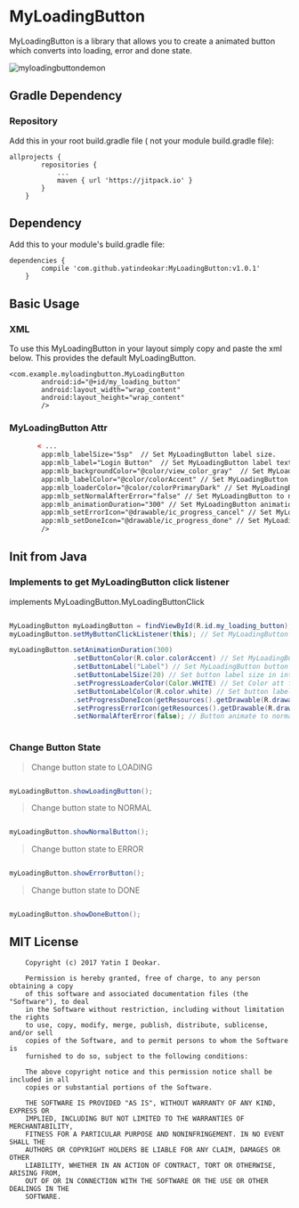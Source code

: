 # MyLoadingButton

MyLoadingButton is a library that allows you to create a animated button which converts into loading, error and done state.


![myloadingbuttondemon](https://user-images.githubusercontent.com/13361899/33232256-c7ed20be-d228-11e7-8894-fbc670a47317.gif)



## Gradle Dependency

### Repository

Add this in your root build.gradle file ( not your module build.gradle file):

```
allprojects {
		repositories {
			...
			maven { url 'https://jitpack.io' }
		}
	}
```

## Dependency

Add this to your module's build.gradle file:

```
dependencies {
		compile 'com.github.yatindeokar:MyLoadingButton:v1.0.1'
	}
```

## Basic Usage

### XML

To use this MyLoadingButton in your layout simply copy and paste the xml below. This provides the default MyLoadingButton.


```
<com.example.myloadingbutton.MyLoadingButton
        android:id="@+id/my_loading_button"
        android:layout_width="wrap_content"
        android:layout_height="wrap_content"
        />
```


### MyLoadingButton Attr

```xml
       < ...
        app:mlb_labelSize="5sp"  // Set MyLoadingButton label size.
        app:mlb_label="Login Button"  // Set MyLoadingButton label text/name.
        app:mlb_backgroundColor="@color/view_color_gray"  // Set MyLoadingButton custom background color.
        app:mlb_labelColor="@color/colorAccent" // Set MyLoadingButton custom label color.
        app:mlb_loaderColor="@color/colorPrimaryDark" // Set MyLoadingButton loader color.
        app:mlb_setNormalAfterError="false" // Set MyLoadingButton to normal if its in error state, by default true.
        app:mlb_animationDuration="300" // Set MyLoadingButton animation duration.
        app:mlb_setErrorIcon="@drawable/ic_progress_cancel" // Set MyLoadingButton error icon.
        app:mlb_setDoneIcon="@drawable/ic_progress_done" // Set MyLoadingButton done icon.
        />
```

## Init from Java

### Implements to get MyLoadingButton click listener

implements MyLoadingButton.MyLoadingButtonClick

```java

MyLoadingButton myLoadingButton = findViewById(R.id.my_loading_button);
myLoadingButton.setMyButtonClickListener(this); // Set MyLoadingButton click listener

myLoadingButton.setAnimationDuration(300)
                .setButtonColor(R.color.colorAccent) // Set MyLoadingButton custom background color.
                .setButtonLabel("Label") // Set MyLoadingButton button label text.
                .setButtonLabelSize(20) // Set button label size in integer.
                .setProgressLoaderColor(Color.WHITE) // Set Color att for loader color.
                .setButtonLabelColor(R.color.white) // Set button label/text color.
                .setProgressDoneIcon(getResources().getDrawable(R.drawable.ic_progress_done)) // Set MyLoadingButton done icon drawable.
                .setProgressErrorIcon(getResources().getDrawable(R.drawable.ic_progress_cancel)) //Set MyLoadingButton error icon drawable.
                .setNormalAfterError(false); // Button animate to normal state if its in error state ,by default true.
                
```

### Change Button State

> Change button state to LOADING

```java

myLoadingButton.showLoadingButton();

``` 

> Change button state to NORMAL

```java

myLoadingButton.showNormalButton();

```

> Change button state to ERROR

```java

myLoadingButton.showErrorButton();

```

> Change button state to DONE

```java

myLoadingButton.showDoneButton();

```


## MIT License


        Copyright (c) 2017 Yatin I Deokar.

        Permission is hereby granted, free of charge, to any person obtaining a copy
        of this software and associated documentation files (the "Software"), to deal
        in the Software without restriction, including without limitation the rights
        to use, copy, modify, merge, publish, distribute, sublicense, and/or sell
        copies of the Software, and to permit persons to whom the Software is
        furnished to do so, subject to the following conditions:

        The above copyright notice and this permission notice shall be included in all
        copies or substantial portions of the Software.

        THE SOFTWARE IS PROVIDED "AS IS", WITHOUT WARRANTY OF ANY KIND, EXPRESS OR
        IMPLIED, INCLUDING BUT NOT LIMITED TO THE WARRANTIES OF MERCHANTABILITY,
        FITNESS FOR A PARTICULAR PURPOSE AND NONINFRINGEMENT. IN NO EVENT SHALL THE
        AUTHORS OR COPYRIGHT HOLDERS BE LIABLE FOR ANY CLAIM, DAMAGES OR OTHER
        LIABILITY, WHETHER IN AN ACTION OF CONTRACT, TORT OR OTHERWISE, ARISING FROM,
        OUT OF OR IN CONNECTION WITH THE SOFTWARE OR THE USE OR OTHER DEALINGS IN THE
        SOFTWARE.
